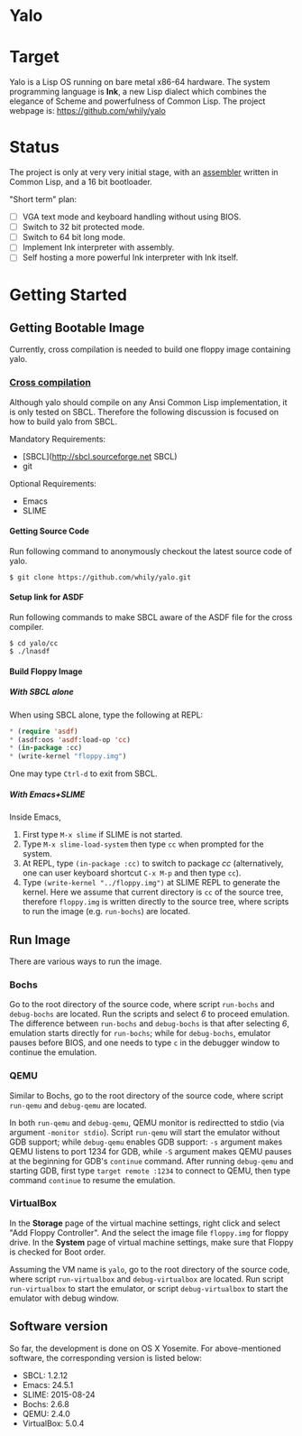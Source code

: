 Yalo
====

# Target

Yalo is a Lisp OS running on bare metal x86-64 hardware. The system
programming language is **Ink**, a new Lisp dialect which combines the
elegance of Scheme and powerfulness of Common Lisp. The project webpage
is: <https://github.com/whily/yalo>

# Status

The project is only at very very initial stage, with an
[assembler](https://github.com/whily/yalo/blob/master/doc/AssemblyX64.md)
written in Common Lisp, and a 16 bit bootloader.

"Short term" plan:

- [ ] VGA text mode and keyboard handling without using BIOS.
- [ ] Switch to 32 bit protected mode.
- [ ] Switch to 64 bit long mode.
- [ ] Implement Ink interpreter with assembly.
- [ ] Self hosting a more powerful Ink interpreter with Ink itself.

# Getting Started

## Getting Bootable Image

Currently, cross compilation is needed to build one floppy image
containing yalo.

### [Cross compilation](https://github.com/whily/yalo/blob/master/doc/CrossCompilation.md)

Although yalo should compile on any Ansi Common Lisp implementation,
it is only tested on SBCL. Therefore the following discussion is
focused on how to build yalo from SBCL.

Mandatory Requirements:
* [SBCL](http://sbcl.sourceforge.net SBCL)
* git

Optional Requirements:
* Emacs
* SLIME

#### Getting Source Code

Run following command to anonymously checkout the latest source code
of yalo.

```shell
$ git clone https://github.com/whily/yalo.git
```

#### Setup link for ASDF

Run following commands to make SBCL aware of the ASDF file for the
cross compiler.

```shell
$ cd yalo/cc
$ ./lnasdf
```

#### Build Floppy Image

##### With SBCL alone

When using SBCL alone, type the following at REPL:

```lisp
* (require 'asdf)
* (asdf:oos 'asdf:load-op 'cc)
* (in-package :cc)
* (write-kernel "floppy.img")
```

One may type `Ctrl-d` to exit from SBCL.

##### With Emacs+SLIME

Inside Emacs,

1. First type `M-x slime` if SLIME is not started.
2. Type `M-x slime-load-system` then type `cc` when prompted for the
   system.
3. At REPL, type `(in-package :cc)` to switch to package *cc*
   (alternatively, one can user keyboard shortcut `C-x M-p` and then type `cc`).
4. Type `(write-kernel "../floppy.img")` at SLIME REPL to generate the kernel.
   Here we assume that current directory is `cc` of the source tree, therefore
   `floppy.img` is written directly to the source tree, where scripts to run the
   image (e.g. `run-bochs`) are located.

## Run Image

There are various ways to run the image.

### Bochs

Go to the root directory of the source code, where script `run-bochs`
and `debug-bochs` are located. Run the scripts and select *6* to
proceed emulation. The difference between `run-bochs` and
`debug-bochs` is that after selecting *6*, emulation starts directly
for `run-bochs`; while for `debug-bochs`, emulator pauses before BIOS,
and one needs to type `c` in the debugger window to continue the
emulation.

### QEMU

Similar to Bochs, go to the root directory of the source code, where
script `run-qemu` and `debug-qemu` are located.

In both `run-qemu` and `debug-qemu`, QEMU monitor is redirectted to
stdio (via argument `-monitor stdio`). Script `run-qemu` will start
the emulator without GDB support; while `debug-qemu` enables GDB
support: `-s` argument makes QEMU listens to port 1234 for GDB, while
`-S` argument makes QEMU pauses at the beginning for GDB's `continue`
command. After running `debug-qemu` and starting GDB, first type
`target remote :1234` to connect to QEMU, then type command `continue`
to resume the emulation.

### VirtualBox

In the **Storage** page of the virtual machine settings, right click
and select "Add Floppy Controller". And the select the image file
`floppy.img` for floppy drive. In the **System** page of virtual
machine settings, make sure that Floppy is checked for Boot order.

Assuming the VM name is `yalo`, go to the root directory of the source
code, where script `run-virtualbox` and `debug-virtualbox` are
located. Run script `run-virtualbox` to start the emulator, or script
`debug-virtualbox` to start the emulator with debug window.

## Software version

So far, the development is done on OS X Yosemite. For above-mentioned
software, the corresponding version is listed below:

* SBCL: 1.2.12
* Emacs: 24.5.1
* SLIME: 2015-08-24
* Bochs: 2.6.8
* QEMU: 2.4.0
* VirtualBox: 5.0.4
